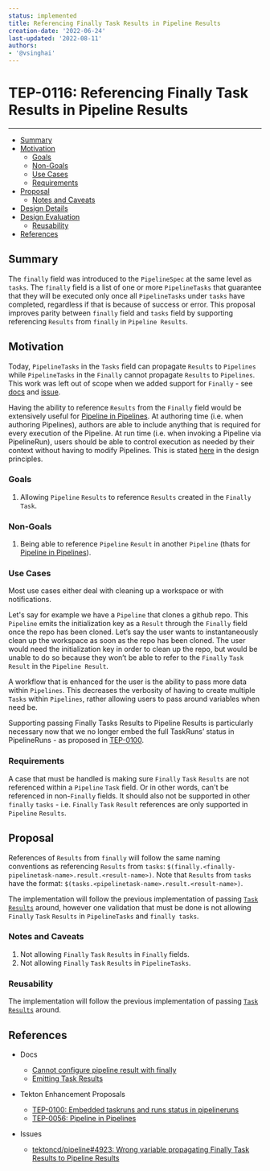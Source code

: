 ```yaml
---
status: implemented
title: Referencing Finally Task Results in Pipeline Results
creation-date: '2022-06-24'
last-updated: '2022-08-11'
authors:
- '@vsinghai'
---
```


# TEP-0116: Referencing Finally Task Results in Pipeline Results
---


<!-- toc -->
- [Summary](#summary)
- [Motivation](#motivation)
  - [Goals](#goals)
  - [Non-Goals](#non-goals)
  - [Use Cases](#use-cases)
  - [Requirements](#requirements)
- [Proposal](#proposal)
  - [Notes and Caveats](#notes-and-caveats)
- [Design Details](#design-details)
- [Design Evaluation](#design-evaluation)
  - [Reusability](#reusability)
- [References](#references)
<!-- /toc -->

## Summary

The `finally` field was introduced to the `PipelineSpec` at the same level as `tasks`. The `finally` field is a list of one or more `PipelineTasks` that guarantee that they will be executed only once all `PipelineTasks` under `tasks` have completed, regardless if that is because of success or error. This proposal improves parity between `finally` field and `tasks` field by supporting referencing `Results` from `finally` in `Pipeline Results`.

## Motivation

Today, `PipelineTasks` in the `Tasks` field can propagate `Results` to `Pipelines` while `PipelineTasks` in the `Finally` cannot propagate `Results` to `Pipelines`. This work was left out of scope when we added support for `Finally` - see [docs](https://github.com/tektoncd/pipeline/blob/8a7b0cfa755038f4cfdcd88c314a72a90bcab1a2/docs/pipelines.md#cannot-configure-pipeline-result-with-finally) and [issue](https://github.com/tektoncd/pipeline/issues/4923).

Having the ability to reference `Results` from the `Finally` field would be extensively useful for [Pipeline in Pipelines](https://github.com/tektoncd/community/blob/main/teps/0056-pipelines-in-pipelines.md). At authoring time (i.e. when authoring Pipelines), authors are able to include anything that is required for every execution of the Pipeline. At run time (i.e. when invoking a Pipeline via PipelineRun), users should be able to control execution as needed by their context without having to modify Pipelines. This is stated [here](https://github.com/tektoncd/community/blob/main/design-principles.md#:~:text=At%20authoring%20time,Tasks%20and%20Pipelines.) in the design principles. 

### Goals

1. Allowing `Pipeline` `Results` to reference `Results` created in the `Finally` `Task`.

### Non-Goals

1. Being able to reference `Pipeline` `Result` in another `Pipeline` (thats for [Pipeline in Pipelines](https://github.com/tektoncd/community/blob/main/teps/0056-pipelines-in-pipelines.md)).

### Use Cases

Most use cases either deal with cleaning up a workspace or with notifications. 

Let's say for example we have a `Pipeline` that clones a github repo. This `Pipeline` emits the initialization key as a `Result` through the `Finally` field once the repo has been cloned. Let’s say the user wants to instantaneously clean up the workspace as soon as the repo has been cloned. The user would need the initialization key in order to clean up the repo, but would be unable to do so because they won’t be able to refer to the `Finally` `Task` `Result` in the `Pipeline Result`. 

A workflow that is enhanced for the user is the ability to pass more data within `Pipelines`. This decreases the verbosity of having to create multiple `Tasks` within `Pipelines`, rather allowing users to pass around variables when need be. 

Supporting passing Finally Tasks Results to Pipeline Results is particularly necessary now that we no longer embed the full TaskRuns’ status in PipelineRuns - as proposed in [TEP-0100](https://github.com/tektoncd/community/blob/main/teps/0100-embedded-taskruns-and-runs-status-in-pipelineruns.md). 

### Requirements

A case that must be handled is making sure `Finally` `Task` `Results` are not referenced within a `Pipeline` `Task` field. Or in other words, can't be referenced in non-`Finally` fields. It should also not be supported in other `finally` `tasks` - i.e. `Finally` `Task` `Result` references are only supported in `Pipeline` `Results`.

## Proposal

References of `Results` from `finally` will follow the same naming conventions as referencing `Results` from `tasks`: ```$(finally.<finally-pipelinetask-name>.result.<result-name>)```. Note that `Results` from `tasks` have the format: ```$(tasks.<pipelinetask-name>.result.<result-name>)```.

The implementation will follow the previous implementation of passing [`Task` `Results`](https://github.com/tektoncd/pipeline/blob/8a7b0cfa755038f4cfdcd88c314a72a90bcab1a2/docs/tasks.md#emitting-results) around, however one validation that must be done is not allowing `Finally` `Task` `Results` in `PipelineTasks` and `finally tasks`.

### Notes and Caveats

1. Not allowing `Finally` `Task` `Results` in `Finally` fields.
2. Not allowing `Finally` `Task` `Results` in `PipelineTasks`.

### Reusability

The implementation will follow the previous implementation of passing [`Task` `Results`](https://github.com/tektoncd/pipeline/blob/main/docs/tasks.md#emitting-results) around.

## References

- Docs
  - [Cannot configure pipeline result with finally](https://github.com/tektoncd/pipeline/blob/8a7b0cfa755038f4cfdcd88c314a72a90bcab1a2/docs/pipelines.md#cannot-configure-pipeline-result-with-finally)
  - [Emitting Task Results](https://github.com/tektoncd/pipeline/blob/8a7b0cfa755038f4cfdcd88c314a72a90bcab1a2/docs/tasks.md#emitting-results)

- Tekton Enhancement Proposals
  - [TEP-0100: Embedded taskruns and runs status in pipelineruns](https://github.com/tektoncd/community/blob/main/teps/0100-embedded-taskruns-and-runs-status-in-pipelineruns.md)
  - [TEP-0056: Pipeline in Pipelines](https://github.com/tektoncd/community/blob/main/teps/0056-pipelines-in-pipelines.md)
  
- Issues
  - [tektoncd/pipeline#4923: Wrong variable propagating Finally Task Results to Pipeline Results](https://github.com/tektoncd/pipeline/issues/4923)
